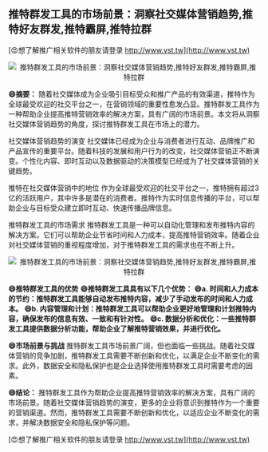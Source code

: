 ## **推特群发工具的市场前景：洞察社交媒体营销趋势,推特好友群发,推特霸屏,推特拉群**

[😍想了解推广相关软件的朋友请登录 http://www.vst.tw](http://www.vst.tw)

 <center><img src="https://vst.tw/MP4/tuiguang/png/7.png" alt="推特群发工具的市场前景：洞察社交媒体营销趋势,推特好友群发,推特霸屏,推特拉群"></center>

**😄摘要：**
随着社交媒体成为企业吸引目标受众和推广产品的有效渠道，推特作为全球最受欢迎的社交平台之一，在营销领域的重要性愈发凸显。推特群发工具作为一种帮助企业提高推特营销效率的解决方案，具有广阔的市场前景。本文将从洞察社交媒体营销趋势的角度，探讨推特群发工具在市场上的潜力。

社交媒体营销趋势的演变
社交媒体已经成为企业与消费者进行互动、品牌推广和产品宣传的重要平台。随着科技的发展和用户行为的改变，社交媒体营销正不断演变。个性化内容、即时互动以及数据驱动的决策模型已经成为了社交媒体营销的关键趋势。

推特在社交媒体营销中的地位
作为全球最受欢迎的社交平台之一，推特拥有超过3亿的活跃用户，其中许多是潜在的消费者。推特作为实时信息传播的平台，可以帮助企业与目标受众建立即时互动、快速传播品牌信息。

推特群发工具的市场需求
推特群发工具是一种可以自动化管理和发布推特内容的解决方案。它们可以帮助企业节省时间和人力成本，提高推特营销效率。随着企业对社交媒体营销的重视程度增加，对于推特群发工具的需求也在不断上升。

 <center><img src="https://vst.tw/MP4/tuiguang/png/3.png" alt="推特群发工具的市场前景：洞察社交媒体营销趋势,推特好友群发,推特霸屏,推特拉群"></center>

**😄推特群发工具的优势**
**😄推特群发工具具有以下几个优势：**
**😄a. 时间和人力成本的节约：推特群发工具能够自动发布推特内容，减少了手动发布的时间和人力成本。**
**😄b. 内容管理和计划：推特群发工具可以帮助企业更好地管理和计划推特内容，确保发布的信息有效、一致和有针对性。**
**😄c. 数据分析和优化：一些推特群发工具提供数据分析功能，帮助企业了解推特营销效果，并进行优化。**

**😄市场前景与挑战**
推特群发工具市场前景广阔，但也面临一些挑战。随着社交媒体营销的竞争加剧，推特群发工具需要不断创新和优化，以满足企业不断变化的需求。此外，数据安全和隐私保护也是企业选择使用推特群发工具时需要考虑的因素。

**😄结论：**
推特群发工具作为帮助企业提高推特营销效率的解决方案，具有广阔的市场前景。随着社交媒体营销趋势的演变，更多的企业将意识到推特作为一个重要的营销渠道。然而，推特群发工具需要不断创新和优化，以适应企业不断变化的需求，并解决数据安全和隐私保护等问题。

[😍想了解推广相关软件的朋友请登录 http://www.vst.tw](http://www.vst.tw)



